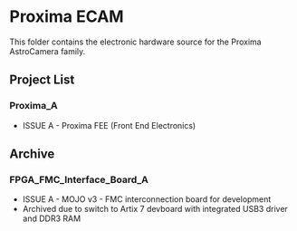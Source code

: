 # Proxima ECAM
This folder contains the electronic hardware source for the Proxima AstroCamera family.

## Project List
### Proxima_A
* ISSUE A - Proxima FEE (Front End Electronics)


## Archive
### FPGA_FMC_Interface_Board_A
* ISSUE A - MOJO v3 - FMC interconnection board for development
* Archived due to switch to Artix 7 devboard with integrated USB3 driver and DDR3 RAM